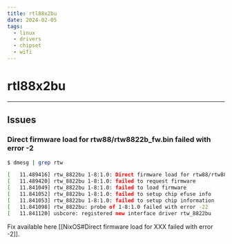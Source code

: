 ```yaml
---
title: rtl88x2bu
date: 2024-02-05
tags:
  - linux
  - drivers
  - chipset
  - wifi
---
```


# rtl88x2bu

---

## Issues

### Direct firmware load for rtw88/rtw8822b_fw.bin failed with error -2

```bash
$ dmesg | grep rtw 

[   11.489416] rtw_8822bu 1-8:1.0: Direct firmware load for rtw88/rtw8822b_fw.bin failed with error -2
[   11.489420] rtw_8822bu 1-8:1.0: failed to request firmware
[   11.841049] rtw_8822bu 1-8:1.0: failed to load firmware
[   11.841052] rtw_8822bu 1-8:1.0: failed to setup chip efuse info
[   11.841053] rtw_8822bu 1-8:1.0: failed to setup chip information
[   11.841098] rtw_8822bu: probe of 1-8:1.0 failed with error -22
[   11.841120] usbcore: registered new interface driver rtw_8822bu
```

Fix available here [[NixOS#Direct firmware load for XXX failed with error -2]].